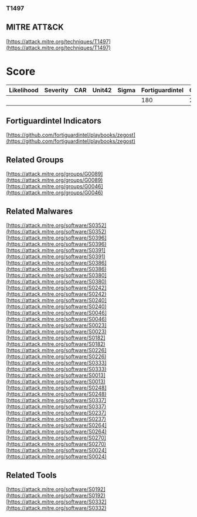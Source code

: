
### T1497
## MITRE ATT&CK
[https://attack.mitre.org/techniques/T1497](https://attack.mitre.org/techniques/T1497)

# Score

| Likelihood | Severity | CAR | Unit42 | Sigma | Fortiguardintel | Groups | Malwares | Tools |
| ---------- | -------- | --- | ------ | ----- | --------------- | ---  | --- | --- |
 |   |   |   |   |   | 180 | 2 | 19 | 2 |



## Fortiguardintel Indicators

[https://github.com/fortiguardintel/playbooks/zegost](https://github.com/fortiguardintel/playbooks/zegost)
[]()


## Related Groups

[https://attack.mitre.org/groups/G0089](https://attack.mitre.org/groups/G0089)
[https://attack.mitre.org/groups/G0046](https://attack.mitre.org/groups/G0046)
[]()


## Related Malwares

[https://attack.mitre.org/software/S0352](https://attack.mitre.org/software/S0352)
[https://attack.mitre.org/software/S0396](https://attack.mitre.org/software/S0396)
[https://attack.mitre.org/software/S0391](https://attack.mitre.org/software/S0391)
[https://attack.mitre.org/software/S0386](https://attack.mitre.org/software/S0386)
[https://attack.mitre.org/software/S0380](https://attack.mitre.org/software/S0380)
[https://attack.mitre.org/software/S0242](https://attack.mitre.org/software/S0242)
[https://attack.mitre.org/software/S0240](https://attack.mitre.org/software/S0240)
[https://attack.mitre.org/software/S0046](https://attack.mitre.org/software/S0046)
[https://attack.mitre.org/software/S0023](https://attack.mitre.org/software/S0023)
[https://attack.mitre.org/software/S0182](https://attack.mitre.org/software/S0182)
[https://attack.mitre.org/software/S0226](https://attack.mitre.org/software/S0226)
[https://attack.mitre.org/software/S0333](https://attack.mitre.org/software/S0333)
[https://attack.mitre.org/software/S0013](https://attack.mitre.org/software/S0013)
[https://attack.mitre.org/software/S0248](https://attack.mitre.org/software/S0248)
[https://attack.mitre.org/software/S0337](https://attack.mitre.org/software/S0337)
[https://attack.mitre.org/software/S0237](https://attack.mitre.org/software/S0237)
[https://attack.mitre.org/software/S0264](https://attack.mitre.org/software/S0264)
[https://attack.mitre.org/software/S0270](https://attack.mitre.org/software/S0270)
[https://attack.mitre.org/software/S0024](https://attack.mitre.org/software/S0024)
[]()


## Related Tools

[https://attack.mitre.org/software/S0192](https://attack.mitre.org/software/S0192)
[https://attack.mitre.org/software/S0332](https://attack.mitre.org/software/S0332)
[]()
